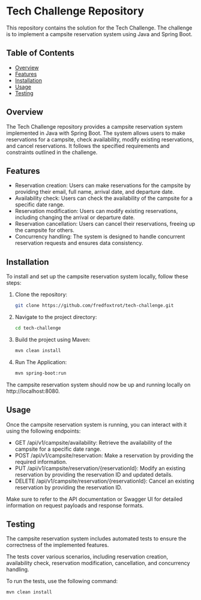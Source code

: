 # Tech Challenge Repository

This repository contains the solution for the Tech Challenge. The challenge is to implement a campsite reservation system using Java and Spring Boot.

## Table of Contents

- [Overview](#overview)
- [Features](#features)
- [Installation](#installation)
- [Usage](#usage)
- [Testing](#testing)

## Overview

The Tech Challenge repository provides a campsite reservation system implemented in Java with Spring Boot. The system allows users to make reservations for a campsite, check availability, modify existing reservations, and cancel reservations. It follows the specified requirements and constraints outlined in the challenge.

## Features

- Reservation creation: Users can make reservations for the campsite by providing their email, full name, arrival date, and departure date.
- Availability check: Users can check the availability of the campsite for a specific date range.
- Reservation modification: Users can modify existing reservations, including changing the arrival or departure date.
- Reservation cancellation: Users can cancel their reservations, freeing up the campsite for others.
- Concurrency handling: The system is designed to handle concurrent reservation requests and ensures data consistency.

## Installation

To install and set up the campsite reservation system locally, follow these steps:

1. Clone the repository:

   ```bash
   git clone https://github.com/fredfoxtrot/tech-challenge.git

2. Navigate to the project directory:

   ```bash
   cd tech-challenge

3. Build the project using Maven:

   ```bash
   mvn clean install

4. Run The Application:

   ```bash
   mvn spring-boot:run

The campsite reservation system should now be up and running locally on http://localhost:8080.

## Usage
Once the campsite reservation system is running, you can interact with it using the following endpoints:

- GET /api/v1/campsite/availability: Retrieve the availability of the campsite for a specific date range.
- POST /api/v1/campsite/reservation: Make a reservation by providing the required information.
- PUT /api/v1/campsite/reservation/{reservationId}: Modify an existing reservation by providing the reservation ID and updated details.
- DELETE /api/v1/campsite/reservation/{reservationId}: Cancel an existing reservation by providing the reservation ID.

Make sure to refer to the API documentation or Swagger UI for detailed information on request payloads and response formats.

## Testing
The campsite reservation system includes automated tests to ensure the correctness of the implemented features. 

The tests cover various scenarios, including reservation creation, availability check, reservation modification, cancellation, and concurrency handling.

To run the tests, use the following command:

   ```bash
   mvn clean install
